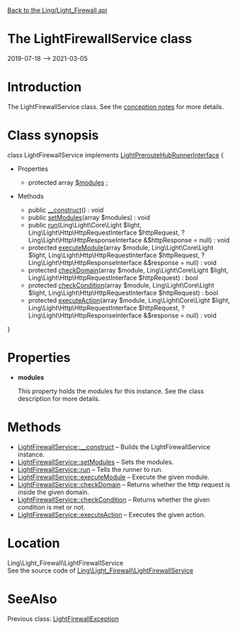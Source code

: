 [Back to the Ling/Light_Firewall api](https://github.com/lingtalfi/Light_Firewall/blob/master/doc/api/Ling/Light_Firewall.md)



The LightFirewallService class
================
2019-07-18 --> 2021-03-05






Introduction
============

The LightFirewallService class.
See the [conception notes](https://github.com/lingtalfi/Light_Firewall/blob/master/doc/pages/conception-notes.md) for more details.



Class synopsis
==============


class <span class="pl-k">LightFirewallService</span> implements [LightPrerouteHubRunnerInterface](https://github.com/lingtalfi/Light_PrerouteHub/blob/master/doc/api/Ling/Light_PrerouteHub/Runner/LightPrerouteHubRunnerInterface.md) {

- Properties
    - protected array [$modules](#property-modules) ;

- Methods
    - public [__construct](https://github.com/lingtalfi/Light_Firewall/blob/master/doc/api/Ling/Light_Firewall/LightFirewallService/__construct.md)() : void
    - public [setModules](https://github.com/lingtalfi/Light_Firewall/blob/master/doc/api/Ling/Light_Firewall/LightFirewallService/setModules.md)(array $modules) : void
    - public [run](https://github.com/lingtalfi/Light_Firewall/blob/master/doc/api/Ling/Light_Firewall/LightFirewallService/run.md)(Ling\Light\Core\Light $light, Ling\Light\Http\HttpRequestInterface $httpRequest, ?Ling\Light\Http\HttpResponseInterface &$httpResponse = null) : void
    - protected [executeModule](https://github.com/lingtalfi/Light_Firewall/blob/master/doc/api/Ling/Light_Firewall/LightFirewallService/executeModule.md)(array $module, Ling\Light\Core\Light $light, Ling\Light\Http\HttpRequestInterface $httpRequest, ?Ling\Light\Http\HttpResponseInterface &$response = null) : void
    - protected [checkDomain](https://github.com/lingtalfi/Light_Firewall/blob/master/doc/api/Ling/Light_Firewall/LightFirewallService/checkDomain.md)(array $module, Ling\Light\Core\Light $light, Ling\Light\Http\HttpRequestInterface $httpRequest) : bool
    - protected [checkCondition](https://github.com/lingtalfi/Light_Firewall/blob/master/doc/api/Ling/Light_Firewall/LightFirewallService/checkCondition.md)(array $module, Ling\Light\Core\Light $light, Ling\Light\Http\HttpRequestInterface $httpRequest) : bool
    - protected [executeAction](https://github.com/lingtalfi/Light_Firewall/blob/master/doc/api/Ling/Light_Firewall/LightFirewallService/executeAction.md)(array $module, Ling\Light\Core\Light $light, Ling\Light\Http\HttpRequestInterface $httpRequest, ?Ling\Light\Http\HttpResponseInterface &$response = null) : void

}




Properties
=============

- <span id="property-modules"><b>modules</b></span>

    This property holds the modules for this instance.
    See the class description for more details.
    
    



Methods
==============

- [LightFirewallService::__construct](https://github.com/lingtalfi/Light_Firewall/blob/master/doc/api/Ling/Light_Firewall/LightFirewallService/__construct.md) &ndash; Builds the LightFirewallService instance.
- [LightFirewallService::setModules](https://github.com/lingtalfi/Light_Firewall/blob/master/doc/api/Ling/Light_Firewall/LightFirewallService/setModules.md) &ndash; Sets the modules.
- [LightFirewallService::run](https://github.com/lingtalfi/Light_Firewall/blob/master/doc/api/Ling/Light_Firewall/LightFirewallService/run.md) &ndash; Tells the runner to run.
- [LightFirewallService::executeModule](https://github.com/lingtalfi/Light_Firewall/blob/master/doc/api/Ling/Light_Firewall/LightFirewallService/executeModule.md) &ndash; Execute the given module.
- [LightFirewallService::checkDomain](https://github.com/lingtalfi/Light_Firewall/blob/master/doc/api/Ling/Light_Firewall/LightFirewallService/checkDomain.md) &ndash; Returns whether the http request is inside the given domain.
- [LightFirewallService::checkCondition](https://github.com/lingtalfi/Light_Firewall/blob/master/doc/api/Ling/Light_Firewall/LightFirewallService/checkCondition.md) &ndash; Returns whether the given condition is met or not.
- [LightFirewallService::executeAction](https://github.com/lingtalfi/Light_Firewall/blob/master/doc/api/Ling/Light_Firewall/LightFirewallService/executeAction.md) &ndash; Executes the given action.





Location
=============
Ling\Light_Firewall\LightFirewallService<br>
See the source code of [Ling\Light_Firewall\LightFirewallService](https://github.com/lingtalfi/Light_Firewall/blob/master/LightFirewallService.php)



SeeAlso
==============
Previous class: [LightFirewallException](https://github.com/lingtalfi/Light_Firewall/blob/master/doc/api/Ling/Light_Firewall/Exception/LightFirewallException.md)<br>
